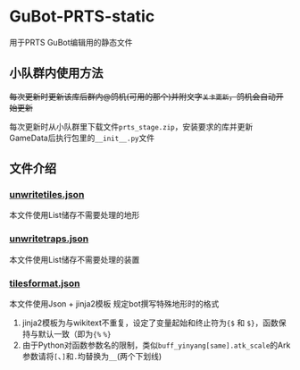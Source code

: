 # GuBot-PRTS-static
用于PRTS GuBot编辑用的静态文件

## 小队群内使用方法
<del>每次更新时更新该库后群内@鸽机(可用的那个)并附文字`关卡更新`，鸽机会自动开始更新</del>

每次更新时从小队群里下载文件`prts_stage.zip`，安装要求的库并更新GameData后执行包里的`__init__.py`文件

## 文件介绍

### [unwritetiles.json](/unwritetiles.json)
本文件使用List储存不需要处理的地形

### [unwritetraps.json](/unwritetraps.json)
本文件使用List储存不需要处理的装置

### [tilesformat.json](/tilesformat.json)
本文件使用Json + jinja2模板 规定bot撰写特殊地形时的格式
1. jinja2模板为与wikitext不重复，设定了变量起始和终止符为`{$` 和 `$}`，函数保持与默认一致（即为`{%` `%}`
2. 由于Python对函数参数名的限制，类似`buff_yinyang[same].atk_scale`的Ark参数请将`[`、`]`和`.`均替换为`__`(两个下划线)
